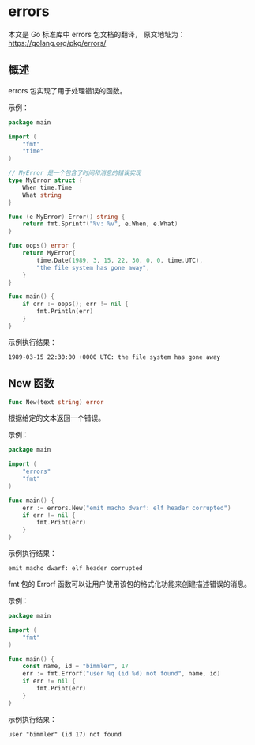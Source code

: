 # errors
本文是 Go 标准库中 errors 包文档的翻译， 原文地址为： https://golang.org/pkg/errors/

## 概述
errors 包实现了用于处理错误的函数。

示例：

```go
package main

import (
	"fmt"
	"time"
)

// MyError 是一个包含了时间和消息的错误实现
type MyError struct {
	When time.Time
	What string
}

func (e MyError) Error() string {
	return fmt.Sprintf("%v: %v", e.When, e.What)
}

func oops() error {
	return MyError{
		time.Date(1989, 3, 15, 22, 30, 0, 0, time.UTC),
		"the file system has gone away",
	}
}

func main() {
	if err := oops(); err != nil {
		fmt.Println(err)
	}
}
```

示例执行结果：

```
1989-03-15 22:30:00 +0000 UTC: the file system has gone away
```

## New 函数

```go
func New(text string) error
```
根据给定的文本返回一个错误。

示例：

```go
package main

import (
	"errors"
	"fmt"
)

func main() {
	err := errors.New("emit macho dwarf: elf header corrupted")
	if err != nil {
		fmt.Print(err)
	}
}
```

示例执行结果：

```
emit macho dwarf: elf header corrupted
```

fmt 包的 Errorf 函数可以让用户使用该包的格式化功能来创建描述错误的消息。

示例：

```go
package main

import (
	"fmt"
)

func main() {
	const name, id = "bimmler", 17
	err := fmt.Errorf("user %q (id %d) not found", name, id)
	if err != nil {
		fmt.Print(err)
	}
}
```

示例执行结果：
```
user "bimmler" (id 17) not found
```
